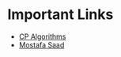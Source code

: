 # Important Links
- [CP Algorithms](https://cp-algorithms.com/index.html)
- [Mostafa Saad](https://www.youtube.com/@ArabicCompetitiveProgramming)
